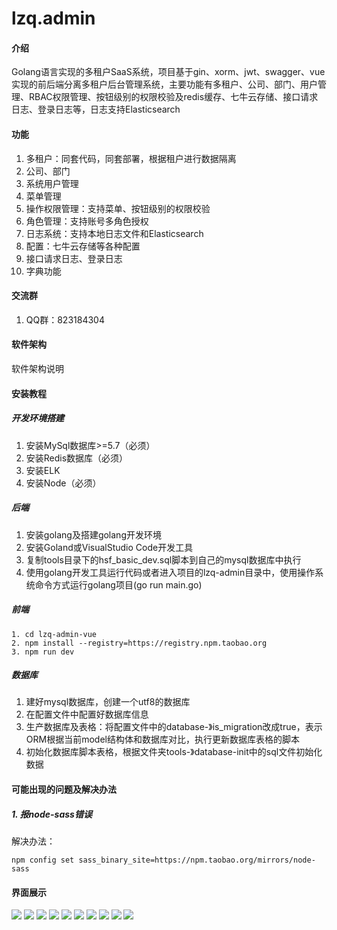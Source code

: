 # lzq.admin

#### 介绍
Golang语言实现的多租户SaaS系统，项目基于gin、xorm、jwt、swagger、vue实现的前后端分离多租户后台管理系统，主要功能有多租户、公司、部门、用户管理、RBAC权限管理、按钮级别的权限校验及redis缓存、七牛云存储、接口请求日志、登录日志等，日志支持Elasticsearch

#### 功能
1. 多租户：同套代码，同套部署，根据租户进行数据隔离
2. 公司、部门
3. 系统用户管理
4. 菜单管理
5. 操作权限管理：支持菜单、按钮级别的权限校验
6. 角色管理：支持账号多角色授权
7. 日志系统：支持本地日志文件和Elasticsearch
8. 配置：七牛云存储等各种配置
9. 接口请求日志、登录日志
10. 字典功能

#### 交流群
1. QQ群：823184304

#### 软件架构
软件架构说明


#### 安装教程
##### 开发环境搭建
1. 安装MySql数据库>=5.7（必须）
2. 安装Redis数据库（必须）
3. 安装ELK
4. 安装Node（必须）

##### 后端
1. 安装golang及搭建golang开发环境
2. 安装Goland或VisualStudio Code开发工具
3. 复制tools目录下的hsf_basic_dev.sql脚本到自己的mysql数据库中执行
4. 使用golang开发工具运行代码或者进入项目的lzq-admin目录中，使用操作系统命令方式运行golang项目(go run main.go)

##### 前端
```
1. cd lzq-admin-vue
2. npm install --registry=https://registry.npm.taobao.org
3. npm run dev
```
##### 数据库
1. 建好mysql数据库，创建一个utf8的数据库
2. 在配置文件中配置好数据库信息
3. 生产数据库及表格：将配置文件中的database-》is_migration改成true，表示ORM根据当前model结构体和数据库对比，执行更新数据库表格的脚本
4. 初始化数据库脚本表格，根据文件夹tools-》database-init中的sql文件初始化数据

#### 可能出现的问题及解决办法
##### 1. 报node-sass错误
解决办法：
``` 
npm config set sass_binary_site=https://npm.taobao.org/mirrors/node-sass 
```

#### 界面展示
![](/tools/md-images/1646896434.png)
![](/tools/md-images/1646896535.jpg)
![](/tools/md-images/1646896551.jpg)
![](/tools/md-images/1654616733315.jpg)
![](/tools/md-images/1654616495767.jpg)
![](/tools/md-images/1653234523(1).jpg)
![](/tools/md-images/16532343051.jpg)
![](/tools/md-images/16532342055.jpg)
![](/tools/md-images/16532343631.jpg)
![](/tools/md-images/16532343631.jpg)




